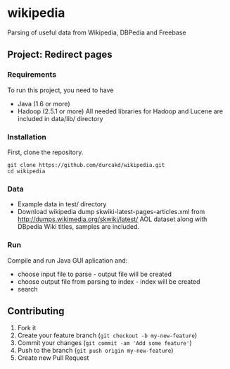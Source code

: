 wikipedia
=========

Parsing of useful data from Wikipedia, DBPedia and Freebase 

## Project: Redirect pages 

### Requirements

To run this project, you need to have 
* Java (1.6 or more)
* Hadoop (2.5.1 or more)
All needed libraries for Hadoop and Lucene are included in  data/lib/ directory

### Installation

First, clone the repository.
```
git clone https://github.com/durcakd/wikipedia.git
cd wikipedia
```

### Data

* Example data in test/ directory
* Download wikipedia dump skwiki-latest-pages-articles.xml
from http://dumps.wikimedia.org/skwiki/latest/ 
 AOL dataset along with DBpedia Wiki titles, samples are included.


### Run

Compile and run Java GUI aplication and:
* choose input file to parse - output file will be created
* choose output file from parsing to index - index will be created 
* search


## Contributing

1. Fork it
2. Create your feature branch (`git checkout -b my-new-feature`)
3. Commit your changes (`git commit -am 'Add some feature'`)
4. Push to the branch (`git push origin my-new-feature`)
5. Create new Pull Request


